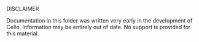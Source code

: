 DISCLAIMER

Documentation in this folder was written very early in the development
of Cello. Information may be entirely out of date. No support is
provided for this material.
